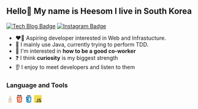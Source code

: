 
##  Hello👋 My name is Heesom I live in South Korea <br>

[![Tech Blog Badge](https://img.shields.io/badge/TechBlog-1F1F1F?style=flat-square&logo=Blogger&logoColor=white)](https://halfmoonbearlog.tistory.com/)
[![Instagram Badge](https://img.shields.io/badge/Instagram-7F2B7B?style=flat-square&logo=instagram&logoColor=white&link=https://www.instagram.com/null10384/?next=%2F)](https://www.instagram.com/null10384/?next=%2F) 

- ❤️‍🔥 Aspiring developer interested in Web and Infrastucture.
- 🌱 I mainly use Java, currently trying to perform TDD.
- 👀 I'm interested in **how to be a good co-worker**
- ❓ I think **curiosity** is my biggest strength
- 👂 I enjoy to meet developers and listen to them

### Language and Tools

<code style="display: inline-flex; justify-content: center; align-items: center;"><img height="20" width="20" src="https://raw.githubusercontent.com/github/explore/80688e429a7d4ef2fca1e82350fe8e3517d3494d/topics/java/java.png"></code>
<code style="display: inline-flex; justify-content: center; align-items: center;"><img height="20" width="20" src="https://raw.githubusercontent.com/github/explore/80688e429a7d4ef2fca1e82350fe8e3517d3494d/topics/html/html.png"></code>
<code style="display: inline-flex; justify-content: center; align-items: center;"><img height="20" width="20" src="https://raw.githubusercontent.com/github/explore/80688e429a7d4ef2fca1e82350fe8e3517d3494d/topics/css/css.png"></code>
<code style="display: inline-flex; justify-content: center; align-items: center;"><img height="20" width="20" src="https://raw.githubusercontent.com/github/explore/80688e429a7d4ef2fca1e82350fe8e3517d3494d/topics/javascript/javascript.png"></code>



<!---
Maker-H/Maker-H is a ✨ special ✨ repository because its `README.md` (this file) appears on your GitHub profile.
You can click the Preview link to take a look at your changes.
--->
